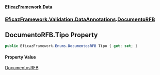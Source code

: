 #### [EficazFramework.Data](EficazFrameworkData.md 'EficazFramework Data')
### [EficazFramework.Validation.DataAnnotations](EficazFrameworkData.md#EficazFramework.Validation.DataAnnotations 'EficazFramework.Validation.DataAnnotations').[DocumentoRFB](EficazFramework.Validation.DataAnnotations/DocumentoRFB.md 'EficazFramework.Validation.DataAnnotations.DocumentoRFB')

## DocumentoRFB.Tipo Property

```csharp
public EficazFramework.Enums.DocumentosRFB Tipo { get; set; }
```

#### Property Value
[DocumentosRFB](EficazFramework.Enums/DocumentosRFB.md 'EficazFramework.Enums.DocumentosRFB')